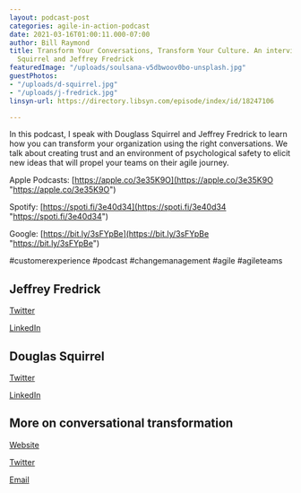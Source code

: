 ```yaml
---
layout: podcast-post
categories: agile-in-action-podcast
date: 2021-03-16T01:00:11.000-07:00
author: Bill Raymond
title: Transform Your Conversations, Transform Your Culture. An interview with Douglas
  Squirrel and Jeffrey Fredrick
featuredImage: "/uploads/soulsana-v5dbwoov0bo-unsplash.jpg"
guestPhotos:
- "/uploads/d-squirrel.jpg"
- "/uploads/j-fredrick.jpg"
linsyn-url: https://directory.libsyn.com/episode/index/id/18247106

---
```

In this podcast, I speak with Douglass Squirrel and Jeffrey Fredrick to learn how you can transform your organization using the right conversations. We talk about creating trust and an environment of psychological safety to elicit new ideas that will propel your teams on their agile journey.

Apple Podcasts: [https://apple.co/3e35K9O](https://apple.co/3e35K9O "https://apple.co/3e35K9O")

Spotify: [https://spoti.fi/3e40d34](https://spoti.fi/3e40d34 "https://spoti.fi/3e40d34")

Google: [https://bit.ly/3sFYpBe](https://bit.ly/3sFYpBe "https://bit.ly/3sFYpBe")

\#customerexperience #podcast #changemanagement #agile #agileteams

## Jeffrey Fredrick

[Twitter](https://twitter.com/Jtf "Twitter")

[LinkedIn](https://www.linkedin.com/in/jfredrick/ "LinkedIn")

## Douglas Squirrel

[Twitter](https://twitter.com/douglassquirrel "Twitter")

[LinkedIn](https://www.linkedin.com/in/dsquirrel "LinkedIn")

## More on conversational transformation

[Website](https://www.conversationaltransformation.com "Website")

[Twitter](https://twitter.com/TShootingAgile "Twitter")

[Email](info@conversationaltransformation.com "Email")